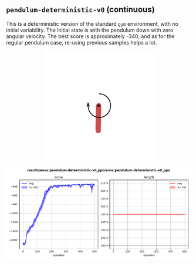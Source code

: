 ## `pendulum-deterministic-v0` (continuous)

This is a deterministic version of the standard `gym` environment, with no initial variability. The initial state is with the pendulum down with zero angular velocity. The best score is approximately -340, and as for the regular pendulum case, re-using previous samples helps a lot.

<p align="center">
  <img width="300" alt="" src="good.gif">
</p>

<p align="center">
  <img width="700" alt="" src="ppo_buffer.png">
</p>

